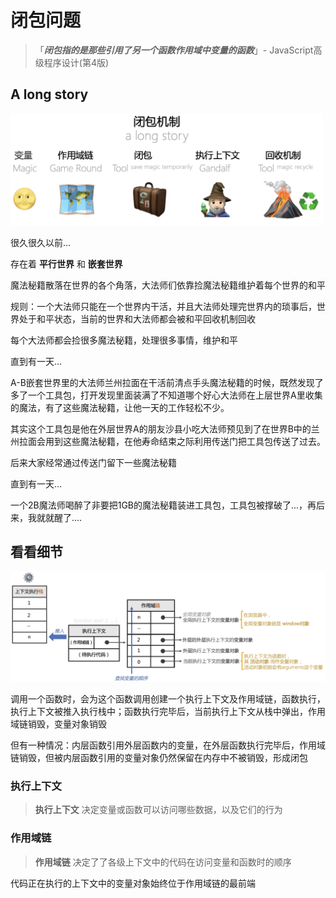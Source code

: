 # 闭包问题

> 「***闭包指的是那些引用了另一个函数作用域中变量的函数***」- JavaScript高级程序设计(第4版)

## A long story

<img width='500px' src="https://raw.githubusercontent.com/NorthwesternDirector/myGitBook/master/%E5%85%B6%E4%BB%96/%E5%BC%95%E5%85%A5%E5%9B%BE%E7%89%87/%E9%97%AD%E5%8C%85.png"/>

很久很久以前...

存在着 **平行世界** 和 **嵌套世界**

魔法秘籍散落在世界的各个角落，大法师们依靠捡魔法秘籍维护着每个世界的和平

规则：一个大法师只能在一个世界内干活，并且大法师处理完世界内的琐事后，世界处于和平状态，当前的世界和大法师都会被和平回收机制回收

每个大法师都会捡很多魔法秘籍，处理很多事情，维护和平

直到有一天...

A-B嵌套世界里的大法师兰州拉面在干活前清点手头魔法秘籍的时候，既然发现了多了一个工具包，打开发现里面装满了不知道哪个好心大法师在上层世界A里收集的魔法，有了这些魔法秘籍，让他一天的工作轻松不少。

其实这个工具包是他在外层世界A的朋友沙县小吃大法师预见到了在世界B中的兰州拉面会用到这些魔法秘籍，在他寿命结束之际利用传送门把工具包传送了过去。

后来大家经常通过传送门留下一些魔法秘籍

直到有一天...

一个2B魔法师喝醉了非要把1GB的魔法秘籍装进工具包，工具包被撑破了...，再后来，我就就醒了....





## 看看细节

<img src="https://raw.githubusercontent.com/NorthwesternDirector/myGitBook/master/%E5%85%B6%E4%BB%96/%E5%BC%95%E5%85%A5%E5%9B%BE%E7%89%87/%E4%BD%9C%E7%94%A8%E5%9F%9F.png"/>

调用一个函数时，会为这个函数调用创建一个执行上下文及作用域链，函数执行，执行上下文被推入执行栈中；函数执行完毕后，当前执行上下文从栈中弹出，作用域链销毁，变量对象销毁

但有一种情况：内层函数引用外层函数内的变量，在外层函数执行完毕后，作用域链销毁，但被内层函数引用的变量对象仍然保留在内存中不被销毁，形成闭包

### 执行上下文

> **执行上下文** 决定变量或函数可以访问哪些数据，以及它们的行为

### 作用域链

>  **作用域链** 决定了了各级上下文中的代码在访问变量和函数时的顺序

代码正在执行的上下文中的变量对象始终位于作用域链的最前端















